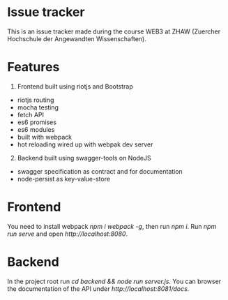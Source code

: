 # Issue tracker 
This is an issue tracker made during the course WEB3 at ZHAW (Zuercher Hochschule der Angewandten Wissenschaften).

# Features
1. Frontend built using riotjs and Bootstrap
  *  riotjs routing
  *  mocha testing
  * fetch API 
  * es6 promises
  * es6 modules
  * built with webpack
  * hot reloading wired up with webpak dev server
2. Backend built using swagger-tools on NodeJS
  * swagger specification as contract and for documentation
  * node-persist as key-value-store  

# Frontend
You need to install webpack *npm i webpack -g*, then run *npm i*. 
Run *npm run serve* and open *http://localhost:8080*.

# Backend
In the project root run *cd backend && node run server.js*. You can browser the documentation of the API under *http://localhost:8081/docs*.
